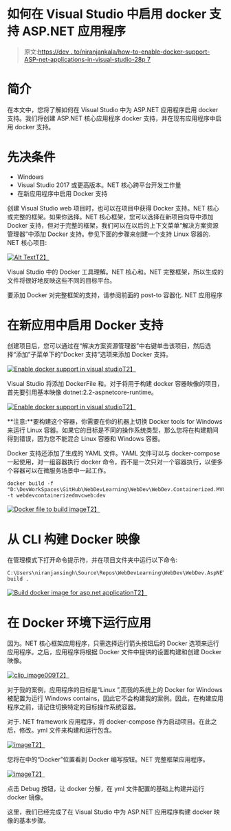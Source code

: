 # 如何在 Visual Studio 中启用 docker 支持 ASP.NET 应用程序

> 原文:[https://dev . to/niranjankala/how-to-enable-docker-support-ASP-net-applications-in-visual-studio-28p 7](https://dev.to/niranjankala/how-to-enable-docker-support-asp-net-applications-in-visual-studio-28p7)

# [](#introduction)简介

在本文中，您将了解如何在 Visual Studio 中为 ASP.NET 应用程序启用 docker 支持。我们将创建 ASP.NET 核心应用程序 docker 支持，并在现有应用程序中启用 docker 支持。

# [](#prerequisites)先决条件

*   Windows
*   Visual Studio 2017 或更高版本。NET 核心跨平台开发工作量
*   在新应用程序中启用 Docker 支持

创建 Visual Studio web 项目时，也可以在项目中获得 Docker 支持。NET 核心或完整的框架。如果你选择。NET 核心框架，您可以选择在新项目向导中添加 Docker 支持，但对于完整的框架，我们可以在以后的上下文菜单“解决方案资源管理器”中添加 Docker 支持。参见下面的步骤来创建一个支持 Linux 容器的. NET 核心项目:

[![Alt Text](../Images/dfa6192040beafe188b357ac9f411b7c.png)T2】](https://res.cloudinary.com/practicaldev/image/fetch/s--zwCcVVqO--/c_limit%2Cf_auto%2Cfl_progressive%2Cq_auto%2Cw_880/https://lh3.googleusercontent.com/-3fktFlZe1ls/XEodRn7XtsI/AAAAAAAABro/752MAL86VKwwC4BhYjIbgQ8VjG-kikcsgCHMYCw/clip_image001_thumb1%3Fimgmax%3D800)

Visual Studio 中的 Docker 工具理解。NET 核心和。NET 完整框架，所以生成的文件将很好地反映这些不同的目标平台。

要添加 Docker 对完整框架的支持，请参阅前面的 post-to 容器化. NET 应用程序

# [](#enable-docker-support-in-a-new-application)在新应用中启用 Docker 支持

创建项目后，您可以通过在“解决方案资源管理器”中右键单击该项目，然后选择“添加”子菜单下的“Docker 支持”选项来添加 Docker 支持。

[![Enable docker support in visual studio](../Images/2c1f68240cd97af44565bf17b890bd6b.png)T2】](https://res.cloudinary.com/practicaldev/image/fetch/s--uS4CxgNx--/c_limit%2Cf_auto%2Cfl_progressive%2Cq_auto%2Cw_880/https://lh3.googleusercontent.com/-KioN8jDs-Bs/XEodUOHruII/AAAAAAAABrw/eKw06MrlthEd8dDn_sgouRfBM15SGCSZgCHMYCw/clip_image003_thumb6%3Fimgmax%3D800)

Visual Studio 将添加 DockerFile 和。对于将用于构建 docker 容器映像的项目，首先要引用基本映像 dotnet:2.2-aspnetcore-runtime。

[![Enable docker support in visual studio](../Images/277dcb33f82e465f6f6cff908dd71430.png)T2】](https://res.cloudinary.com/practicaldev/image/fetch/s--w6SkCNZg--/c_limit%2Cf_auto%2Cfl_progressive%2Cq_auto%2Cw_880/https://lh3.googleusercontent.com/-Iscki3i_kmo/XEodWV8Es3I/AAAAAAAABr4/nFW2l9Gs5nk1GbWJYHF2XabGNm28Du02gCHMYCw/clip_image005_thumb2%3Fimgmax%3D800)

**注意:**要构建这个容器，你需要在你的机器上切换 Docker tools for Windows 来运行 Linux 容器。如果它的目标是不同的操作系统类型，那么您将在构建期间得到错误，因为您不能混合 Linux 容器和 Windows 容器。

Docker 支持还添加了生成的 YAML 文件。YAML 文件可以与 docker-compose 一起使用，对一组容器执行 docker 命令，而不是一次只对一个容器执行，以便多个容器可以在微服务场景中一起工作。

```
docker build -f "D:\DevWorkSpaces\GitHub\WebDevLearning\WebDev\WebDev.Containerized.MVCWeb\Dockerfile" -t webdevcontainerizedmvcweb:dev 
```

[![Docker file to build image](../Images/2a78a2826b40401840908040f751d187.png)T2】](https://res.cloudinary.com/practicaldev/image/fetch/s--g8o7Fqx8--/c_limit%2Cf_auto%2Cfl_progressive%2Cq_auto%2Cw_880/https://lh3.googleusercontent.com/-ApaPR9s2eCo/XEodZcO_EGI/AAAAAAAABsA/sWwh_p8c-FYfr8bEex-efG7fa-lOo7FegCHMYCw/clip_image007_thumb4%3Fimgmax%3D800)

# [](#build-docker-image-from-cli)从 CLI 构建 Docker 映像

在管理模式下打开命令提示符，并在项目文件夹中运行以下命令:

```
C:\Users\niranjansingh\Source\Repos\WebDevLearning\WebDev\WebDev.AspNETMVC>docker build . 
```

[![Build docker image for asp.net application](../Images/55dd653e6a93637de9e5335be7f72834.png)T2】](https://res.cloudinary.com/practicaldev/image/fetch/s--2862LMQr--/c_limit%2Cf_auto%2Cfl_progressive%2Cq_auto%2Cw_880/https://lh3.googleusercontent.com/-OjImm3L9gbw/XEojAc4R5YI/AAAAAAAABs4/UoMxABnoZ8E8LXvKog_0g26ZOqBsNcJkgCHMYCw/clip_image001_thumb%25255B10%25255D%3Fimgmax%3D800)

# [](#running-application-under-docker-environment)在 Docker 环境下运行应用

因为。NET 核心框架应用程序，只需选择运行箭头按钮后的 Docker 选项来运行应用程序。之后，应用程序将根据 Docker 文件中提供的设置构建和创建 Docker 映像。

[![clip_image009](../Images/c882638f9e3e2c9e7453ebaafd6cbbd9.png)T2】](https://res.cloudinary.com/practicaldev/image/fetch/s--dDPQ5rq5--/c_limit%2Cf_auto%2Cfl_progressive%2Cq_auto%2Cw_880/https://lh3.googleusercontent.com/-k4_RQaLP1qE/XEodb5Ud6XI/AAAAAAAABsI/r_H1BubyMwk7j4eqb1kilZwitrqT60iWQCHMYCw/clip_image009_thumb3%3Fimgmax%3D800)

对于我的案例，应用程序的目标是“Linux ”,而我的系统上的 Docker for Windows 被配置为运行 Windows contains，因此它不会构建我的案例。因此，在构建应用程序之前，请记住切换特定的目标操作系统容器。

对于. NET framework 应用程序，将 docker-compose 作为启动项目。在此之后，修改。yml 文件来构建和运行包含。

[![image](../Images/50eadb00b9540dbb500e375ce8865c71.png)T2】](https://res.cloudinary.com/practicaldev/image/fetch/s--IUFUBOhr--/c_limit%2Cf_auto%2Cfl_progressive%2Cq_auto%2Cw_880/https://lh3.googleusercontent.com/-GfTEhGwRzOo/XEodeMCJYBI/AAAAAAAABsQ/_VU7OvEGu2EBs9p8lFqIhaVidQ3Hm0ijwCHMYCw/image_thumb11%3Fimgmax%3D800)

您将在中的“Docker”位置看到 Docker 编写按钮。NET 完整框架应用程序。

[![image](../Images/fa0014c846d1d3864c87a713874c3174.png)T2】](https://res.cloudinary.com/practicaldev/image/fetch/s--1LoUxBVu--/c_limit%2Cf_auto%2Cfl_progressive%2Cq_auto%2Cw_880/https://lh3.googleusercontent.com/-jYQFOKHu0To/XEodgyZCXWI/AAAAAAAABsY/CNPqzWh4MDEpsor6hKW48XKt1h81lXTlwCHMYCw/image_thumb16%3Fimgmax%3D800)

点击 Debug 按钮，让 docker 分解，在 yml 文件配置的基础上构建并运行 docker 镜像。

这里，我们已经完成了在 Visual Studio 中为 ASP.NET 应用程序构建 docker 映像的基本步骤。